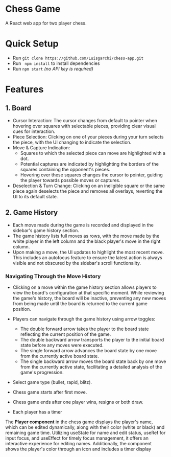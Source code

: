 # Chess Game

A React web app for two player chess.

# Quick Setup
- Run ``` git clone https://github.com/Luisgarchi/chess-app.git ```
- Run ``` npm install``` to install dependencies
- Run ```npm start```
*(no API key is required)*

# Features

## 1. Board
- Cursor Interaction: The cursor changes from default to pointer when hovering over squares with selectable pieces, providing clear visual cues for interaction.
- Piece Selection: Clicking on one of your pieces during your turn selects the piece, with the UI changing to indicate the selection.
- Move & Capture Indication:
    - Squares to which the selected piece can move are highlighted with a dot.
    - Potential captures are indicated by highlighting the borders of the squares containing the opponent's pieces.
    - Hovering over these squares changes the cursor to pointer, guiding the player towards possible moves or captures.
- Deselection & Turn Change: Clicking on an ineligible square or the same piece again deselects the piece and removes all overlays, reverting the UI to its default state.

## 2. Game History
- Each move made during the game is recorded and displayed in the sidebar's game history section.
- The game history lists full moves as rows, with the move made by the white player in the left column and the black player's move in the right column.
- Upon making a move, the UI updates to highlight the most recent move. This includes an autofocus feature to ensure the latest action is always visible and not obscured by the sidebar's scroll functionality.

### Navigating Through the Move History

- Clicking on a move within the game history section allows players to view the board's configuration at that specific moment. While reviewing the game's history, the board will be inactive, preventing any new moves from being made until the board is returned to the current game position.
- Players can navigate through the game history using arrow toggles:
    - The double forward arrow takes the player to the board state reflecting the current position of the game.
    - The double backward arrow transports the player to the initial board state before any moves were executed.
    - The single forward arrow advances the board state by one move from the currently active board state.
    - The single backward arrow moves the board state back by one move from the currently active state, facilitating a detailed analysis of the game's progression.



- Select game type (bullet, rapid, blitz).
- Chess game starts after first move.
- Chess game ends after one player wins, resigns or both draw.
- Each player has a timer



The **Player component** in the chess game displays the player's name, which can be edited dynamically, along with their color (white or black) and remaining game time. Utilizing useState for name and edit status, useRef for input focus, and useEffect for timely focus management, it offers an interactive experience for editing names. Additionally, the component shows the player's color through an icon and includes a timer display